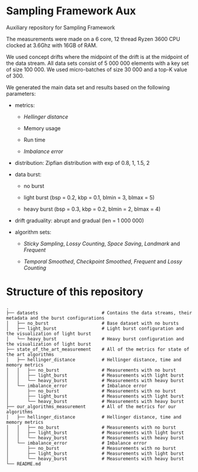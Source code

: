 # Sampling Framework Aux
Auxiliary repository for Sampling Framework

The measurements were made on a 6 core, 12 thread Ryzen 3600 CPU clocked at 3.6Ghz with 16GB of RAM.

We used concept drifts where the midpoint of the drift is at the midpoint of the data stream.
All data sets consist of 5 000 000 elements with a key set of size 100 000.
We used micro-batches of size 30 000 and a top-K value of 300.

We generated the main data set and results based on the following
parameters:

-   metrics:

    -   *Hellinger distance*

    -   Memory usage

    -   Run time

    -   *Imbalance error*

-   distribution: Zipfian distribution with
    exp of 0.8, 1, 1.5, 2

-   data burst:

    -   no burst

    -   light burst (bsp = 0.2, kbp = 0.1, blmin = 3,
        blmax = 5)

    -   heavy burst (bsp = 0.3, kbp = 0.2, blmin = 2,
        blmax = 4)

-   drift graduality: abrupt and gradual (len = 1 000 000)

-   algorithm sets:

    -   *Sticky Sampling*, *Lossy Counting*, *Space Saving*, *Landmark*
        and *Frequent*

    -   *Temporal Smoothed*, *Checkpoint Smoothed*, *Frequent* and
        *Lossy Counting*

# Structure of this repository

    .
    ├── datasets                        # Contains the data streams, their metadata and the burst configurations
    │   ├── no_burst                    # Base dataset with no bursts
    │   ├── light_burst                 # Light burst configuration and the visualization of light burst
    │   └── heavy_burst                 # Heavy burst configuration and the visualization of light burst
    ├── state_of_the_art_measurement    # All of the metrics for state of the art algorithms
    │   ├── hellinger_distance          # Hellinger distance, time and memory metrics
    │   │   ├── no_burst                # Measurements with no burst
    │   │   ├── light_burst             # Measurements with light burst
    │   │   └── heavy_burst             # Measurements with heavy burst
    │   └── imbalance_error             # Imbalance error
    │       ├── no_burst                # Measurements with no burst
    │       ├── light_burst             # Measurements with light burst
    │       └── heavy_burst             # Measurements with heavy burst
    ├── our_algorithms_measurement      # All of the metrics for our algorithms
    │   ├── hellinger_distance          # Hellinger distance, time and memory metrics
    │   │   ├── no_burst                # Measurements with no burst
    │   │   ├── light_burst             # Measurements with light burst
    │   │   └── heavy_burst             # Measurements with heavy burst
    │   └── imbalance_error             # Imbalance error
    │       ├── no_burst                # Measurements with no burst
    │       ├── light_burst             # Measurements with light burst
    │       └── heavy_burst             # Measurements with heavy burst
    └── README.md

